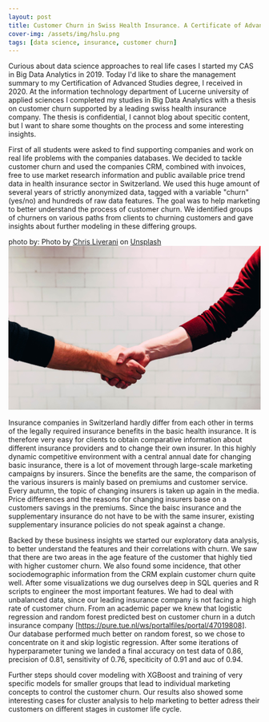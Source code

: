 ```yaml
---
layout: post
title: Customer Churn in Swiss Health Insurance. A Certificate of Advanced Studies Thesis.
cover-img: /assets/img/hslu.png
tags: [data science, insurance, customer churn]
---
```


Curious about data science approaches to real life cases I started my CAS in Big Data Analytics in 2019. Today I'd like to share the management summary to my Certification of Advanced Studies degree, I received in 2020. At the information technology department of Lucerne university of applied sciences I completed my studies in Big Data Analytics with a thesis on customer churn supported by a leading swiss health insurance company. The thesis is confidential, I cannot blog about specitic content, but I want to share some thoughts on the process and some interesting insights. 

First of all students were asked to find supporting companies and work on real life problems with the companies databases. We decided to tackle customer churn and used the companies CRM, combined with invoices, free to use market research information and public available price trend data in health insurance sector in Switzerland. We used this huge amount of several years of strictly anonymized data, tagged with a variable "churn" (yes/no) and hundreds of raw data features. The goal was to help marketing to better understand the process of customer churn. We identified groups of churners on various paths from clients to churning customers and gave insights about further modeling in these differing groups.

photo by: <span>Photo by <a href="https://unsplash.com/@chrisliverani?utm_source=unsplash&amp;utm_medium=referral&amp;utm_content=creditCopyText">Chris Liverani</a> on <a href="https://unsplash.com/s/photos/customer?utm_source=unsplash&amp;utm_medium=referral&amp;utm_content=creditCopyText">Unsplash</a></span> ![Churn](/assets/img/churn.jpg)

Insurance companies in Switzerland hardly differ from each other in terms of the legally required insurance benefits in the basic health insurance. It is therefore very easy for clients to obtain comparative information about different insurance providers and to change their own insurer. In this highly dynamic competitive environment with a central annual date for changing basic insurance, there is a lot of movement through large-scale marketing campaigns by insurers. Since the benefits are the same, the comparison of the various insurers is mainly based on premiums and customer service. Every autumn, the topic of changing insurers is taken up again in the media. Price differences and the reasons for changing insurers base on a customers savings in the premiums. Since the baisc insurance and the supplementary insurance do not have to be with the same insurer, existing supplementary insurance policies do not speak against a change. 

Backed by these business insights we started our exploratory data analysis, to better understand the features and their correlations with churn. We saw that there are two areas in the age feature of the customer that highly tied with higher customer churn. We also found some incidence, that other sociodemographic information from the CRM explain customer churn quite well. After some visualizations we dug ourselves deep in SQL queries and R scripts to engineer the most important features. We had to deal with unbalanced data, since our leading insurance company is not facing a high rate of customer churn. From an academic paper we knew that logistic regression and random forest predicted best on customer churn in a dutch insurance company [https://pure.tue.nl/ws/portalfiles/portal/47019808]. Our database performed much better on random forest, so we chose to concentrate on it and skip logistic regression. After some iterations of hyperparameter tuning we landed a final accuracy on test data of 0.86, precision of 0.81, sensitivity of 0.76, speciticity of 0.91 and auc of 0.94.

Further steps should cover modeling with XGBoost and training of very specific models for smaller groups that lead to individual marketing concepts to control the customer churn. Our results also showed some interesting cases for cluster analysis to help marketing to better adress their customers on different stages in customer life cycle.
